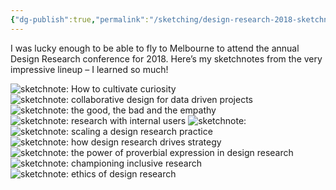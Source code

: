```yaml
---
{"dg-publish":true,"permalink":"/sketching/design-research-2018-sketchnotes/","title":"Design Research conference 2018, in sketchnotes","tags":["sketching","sketchnotes"],"noteIcon":"","created":"2018-12-18"}
---
```



<p>I was lucky enough to be able to fly to Melbourne to attend the annual Design Research conference for 2018. Here’s my sketchnotes from the very impressive lineup &#8211; I learned so much!</p>

<img decoding="async" loading="lazy" src="assets/sketching/img_1812.jpg" alt="sketchnote: How to cultivate curiosity">
<img decoding="async" loading="lazy" src="assets/sketching/img_1810.jpg" alt="sketchnote: collaborative design for data driven projects">
<img decoding="async" loading="lazy" src="assets/sketching/img_1005-1.jpg" alt="sketchnote: the good, the bad and the empathy">
<img decoding="async" loading="lazy" src="assets/sketching/img_1809-1.jpg" alt="sketchnote: research with internal users">
<img decoding="async" loading="lazy" src="assets/sketching/img_1002-1.jpg" alt="sketchnote: ">
<img decoding="async" loading="lazy" src="assets/sketching/img_1813.jpg" alt="sketchnote: scaling a design research practice">
<img decoding="async" loading="lazy" src="assets/sketching/img_1811-1.jpg" alt="sketchnote: how design research drives strategy">
<img decoding="async" loading="lazy" src="assets/sketching/img_1807.jpg" alt="sketchnote: the power of proverbial expression in design research">
<img decoding="async" loading="lazy" src="assets/sketching/img_1006-3.jpg" alt="sketchnote: championing inclusive research">
<img decoding="async" loading="lazy" src="assets/sketching/img_1003-1.jpg" alt="sketchnote: ethics of design research">